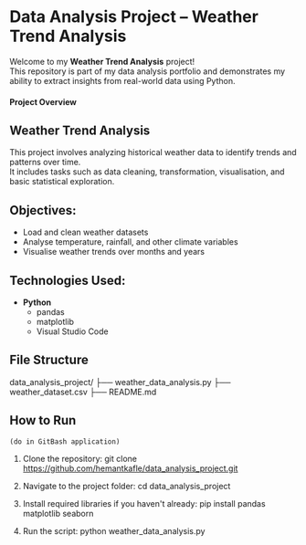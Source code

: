 # Data Analysis Project – Weather Trend Analysis

Welcome to my **Weather Trend Analysis** project!  
This repository is part of my data analysis portfolio and demonstrates my ability to extract insights from real-world data using Python.

#### Project Overview

## Weather Trend Analysis  

This project involves analyzing historical weather data to identify trends and patterns over time.  
It includes tasks such as data cleaning, transformation, visualisation, and basic statistical exploration.

## Objectives:

- Load and clean weather datasets
- Analyse temperature, rainfall, and other climate variables
- Visualise weather trends over months and years

## Technologies Used:

- **Python**
  - pandas
  - matplotlib
  - Visual Studio Code

## File Structure

data_analysis_project/
├── weather_data_analysis.py
├── weather_dataset.csv
├── README.md


## How to Run
    (do in GitBash application)

1. Clone the repository:
   git clone https://github.com/hemantkafle/data_analysis_project.git


2. Navigate to the project folder:
   cd data_analysis_project

3. Install required libraries if you haven't already:
   pip install pandas matplotlib seaborn

4. Run the script:
   python weather_data_analysis.py













